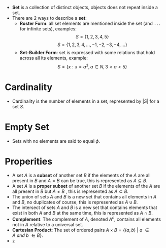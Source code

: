 - **Set** is a collection of distinct objects, objects does not repeat inside a set.
- There are 2 ways to describe a **set**:
	- **Roster Form**: all set elements are mentioned inside the set (and `...` for infinite sets), examples:
$$S = \{1, 2, 3, 4, 5\}$$
$$ S = \{1, 2, 3, 4, ..., -1, -2, -3, -4, ...\}$$
	- **Set-Builder Form**: set is expressed with some relations that hold across all its elements, example:
$$ S = \{x: x = a^3, a \in N, 3 \lt a \lt 5 \}$$
# Cardinality
- Cardinality is the number of elements in a set, represented by $|S|$ for a set $S$.
# Empty Set
- Sets with no elements are said to equal $\phi$.
# Properities
- A set $A$ is a **subset** of another set $B$ if the elements of the $A$ are all present in $B$ and $A = B$ can be true, this is represented as $A \subseteq B$.
- A set $A$ is a **proper subset** of another set $B$ if the elements of the $A$ are all present in $B$ but $A \not= B$ , this is represented as $A \subset B$.
- The union of sets $A$  and $B$ is a new set that contains all elements in $A$ and $B$, no duplicates of course, this is represented as $A \cup B$.
- The intersect of sets $A$  and $B$ is a new set that contains elements that exist in both $A$ and $B$ at the same time, this is represented as $A \cap B$.
- **Complement**: The complement of $A$, denoted $A^{c}$, contains all elements not in $A$ relative to a universal set.
- **Cartesian Product**: The set of ordered pairs $A × B = \{ (a , b)\ |\ a\ \in A\ and\ b\ \in B \}$.
- z